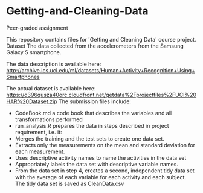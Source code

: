 # Getting-and-Cleaning-Data
Peer-graded assignment

This repository contains files for 'Getting and Cleaning Data' course project.
Dataset The data collected from the accelerometers from the Samsung Galaxy S smartphone. 

The data description is available here:
http://archive.ics.uci.edu/ml/datasets/Human+Activity+Recognition+Using+Smartphones

The actual dataset is available here: 
https://d396qusza40orc.cloudfront.net/getdata%2Fprojectfiles%2FUCI%20HAR%20Dataset.zip
The submission files include:
* CodeBook.md a code book that describes the variables and all transformations performed
* run_analysis.R prepares the data in steps described in project requirement, i.e. it: 
* Merges the training and the test sets to create one data set. 
* Extracts only the measurements on the mean and standard deviation for each measurement. 
* Uses descriptive activity names to name the activities in the data set 
* Appropriately labels the data set with descriptive variable names. 
* From the data set in step 4, creates a second, independent tidy data set with the average of each variable for each activity and each subject. 
The tidy data set is saved as CleanData.csv
